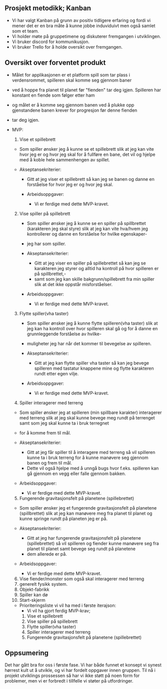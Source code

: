 ## Prosjekt metodikk; Kanban
* Vi har valgt Kanban på grunn av positiv tidligere erfaring og fordi vi mener det er en bra måte å kunne jobbe induviduivt men også samlet som et team.
* Vi holder møte på gruppetimene og diskuterer fremgangen i utviklingen.
* Vi bruker discord for kommunikusjon.
* Vi bruker Trello for å holde oversikt over fremgangen.
 
## Oversikt over forventet produkt
* Målet for applikasjonen er et platform spill som tar plass i verdensrommet, spilleren skal komme seg gjennom baner
* ved å hoppe fra planet til planet før "fienden" tar deg igjen. Spilleren har konstant en fiende som følger etter ham
* og målet er å komme seg gjennom banen ved å plukke opp gjenstandene banen krever for progresjon før denne fienden
* tar deg igjen.

* MVP:
  1. Vise et spillebrett
    * Som spiller ønsker jeg å kunne se et spillebrett slik at jeg kan vite hvor jeg er og hvor jeg skal for å fullføre en bane, det vil og hjelpe med å koble hele sammenhengen av spillet.
    
    * Akseptansekriterier:
      * Gitt at jeg viser et spillebrett så kan jeg se banen og danne en forståelse for hvor jeg er og hvor jeg skal.

      * Arbeidsoppgaver:
        * Vi er ferdige med dette MVP-kravet.
  
  2. Vise spiller på spillebrett
     * Som spiller ønsker jeg å kunne se en spiller på spillbrettet (karakteren jeg skal styre) slik at jeg kan vite hva/hvem jeg kontrollerer og danne en forståelse for hvilke egenskaper- 
     * jeg har som spiller.

     * Akseptansekriterier:
       * Gitt at jeg viser en spiller på spillebrettet så kan jeg se karakteren jeg styrer og alltid ha kontroll på hvor spilleren er på spillbrettet,- 
       * samt som jeg kan skille bakgrunn/spillebrett fra min spiller slik at det ikke oppstår misforståelser.

     * Arbeidsoppgaver:
       * Vi er ferdige med dette MVP-kravet.

  3. Flytte spiller(vha taster)
     * Som spiller ønsker jeg å kunne flytte spilleren(vha taster) slik at jeg kan ha kontroll over hvor spilleren skal gå og for å danne en grunnleggende forståelse av hvilke- 
     * muligheter jeg har når det kommer til bevegelse av spilleren.

     * Akseptansekriterier:
       * Gitt at jeg kan flytte spiller vha taster så kan jeg bevege spilleren med tastatur knappene mine og flytte karakteren rundt etter egen vilje.

     * Arbeidsoppgaver:
       * Vi er ferdige med dette MVP-kravet.

  4. Spiller interagerer med terreng
    * Som spiller ønsker jeg at spilleren (min spillbare karakter) interagerer med terreng slik at jeg skal kunne bevege meg rundt på terrenget samt som jeg skal kunne ta i bruk terregnet
    * for å komme frem til mål.
  
    * Akseptansekriterier:
      * Gitt at jeg får spiller til å interagere med terreng så vil spilleren kunne ta i bruk terreng for å kunne manøvere seg gjennom banen og frem til mål.
      * Dette vil også hjelpe med å unngå bugs hvor f.eks. spilleren kan gå gjennom en vegg eller falle gjennom bakken.

    * Arbeidsoppgaver:
      * Vi er ferdige med dette MVP-kravet.

  5. Fungerende gravitasjonsfelt på planetene (spillebrettet)
    * Som spiller ønsker jeg et fungerende gravitasjonsfelt på planetene (spillbrettet) slik at jeg kan manøvere meg fra planet til planet og kunne springe rundt på planeten jeg er på.

    * Akseptansekriterier:
      * Gitt at jeg har fungerende gravitasjonsfelt på planetene (spillebrettet) så vil spilleren og fiender kunne manøvere seg fra planet til planet samt bevege seg rundt på planetene
      * dem allerede er på.

    * Arbeidsoppgaver:
      * Vi er ferdige med dette MVP-kravet.

  6. Vise fiender/monster som også skal interagerer med terreng
  7. generelt fysikk system.
  8. Objekt-fabrikk
  9. Spiller kan dø
  10. Start-skjerm

  * Prioriteringsliste vi vil ha med i første iterajson:
    * Vi vil ha gjort ferdig MVP-krav;
    1. Vise et spillebrett
    2. Vise spiller på spillebrett
    3. Flytte spiller(vha taster)
    4. Spiller interagerer med terreng
    5. Fungerende gravitasjonsfelt på planetene (spillebrettet)
    
## Oppsumering
 Det har gått bra for oss i første fase. Vi har både funnet et konsept vi synest hørrest kult ut å utvikle, og vi har fordelt oppgaver innen gruppen. Til nå i projekt utviklings prossessen så har vi ikke støtt på noen form for problemer, men vi er forbredt i tillfelle vi støter på utfordringer.
